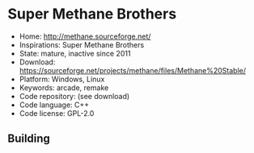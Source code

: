 # Super Methane Brothers

- Home: http://methane.sourceforge.net/
- Inspirations: Super Methane Brothers
- State: mature, inactive since 2011
- Download: https://sourceforge.net/projects/methane/files/Methane%20Stable/
- Platform: Windows, Linux
- Keywords: arcade, remake
- Code repository: (see download)
- Code language: C++
- Code license: GPL-2.0

## Building
